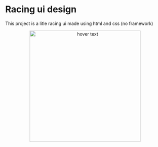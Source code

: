 # Racing ui design

This project is a litle racing ui made using html and css (no framework)

<p align="center">
  <img src="" width="350" title="hover text">
</p>
